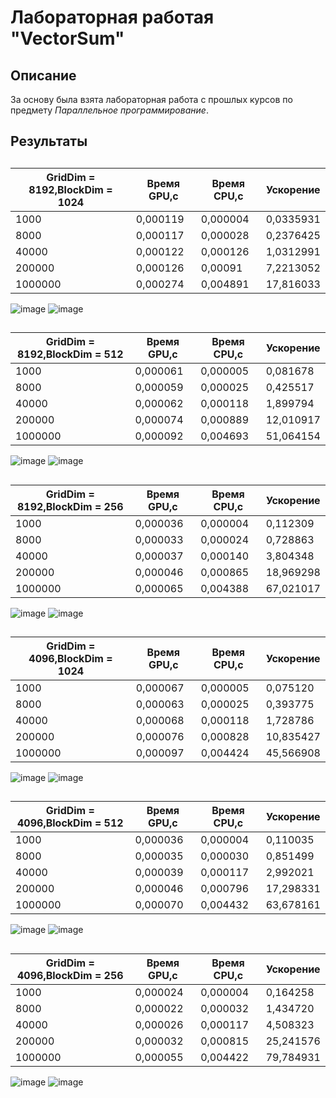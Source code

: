 # Лабораторная работая "VectorSum"
## Описание 

За основу была взята лабораторная работа с прошлых курсов по предмету *Параллельное программирование*.



## Результаты
##

| GridDim = 8192,BlockDim = 1024 |	Время GPU,c	| Время CPU,c	| Ускорение |
| ------------- | ------------- | ------------- | ------------- |
| 1000	| 0,000119	| 0,000004	| 0,0335931
| 8000	| 0,000117	| 0,000028	| 0,2376425
| 40000	| 0,000122	| 0,000126	| 1,0312991
| 200000	| 0,000126	| 0,00091	| 7,2213052
| 1000000 | 0,000274	| 0,004891	| 17,816033

![image](https://github.com/stillysyw/HPC-SamaraUniversity-2023/assets/154344530/cfa3f2c3-23c5-41f3-aabf-e3a60152688c)
![image](https://github.com/stillysyw/HPC-SamaraUniversity-2023/assets/154344530/2bf399a8-d596-4cb5-a6ea-2bc834ef43a3)
##
| GridDim = 8192,BlockDim = 512 |	Время GPU,c	| Время CPU,c	| Ускорение |
| ------------- | ------------- | ------------- | ------------- |
| 1000	| 0,000061	| 0,000005	| 0,081678
| 8000	| 0,000059	| 0,000025	| 0,425517
| 40000	| 0,000062	| 0,000118	| 1,899794
| 200000	| 0,000074	| 0,000889	| 12,010917
| 1000000	| 0,000092	| 0,004693	| 51,064154

![image](https://github.com/stillysyw/HPC-SamaraUniversity-2023/assets/154344530/614a9913-224a-4f5d-8f4f-755ff3418845)
![image](https://github.com/stillysyw/HPC-SamaraUniversity-2023/assets/154344530/46a6ea17-b698-492f-a380-b6651bcf00f4)
##
| GridDim = 8192,BlockDim = 256	| Время GPU,c	| Время CPU,c	| Ускорение
| ------------- | ------------- | ------------- | ------------- |
| 1000	| 0,000036	| 0,000004	| 0,112309
| 8000	| 0,000033	| 0,000024	| 0,728863
| 40000	| 0,000037	| 0,000140	| 3,804348
| 200000	| 0,000046	| 0,000865	| 18,969298
| 1000000	| 0,000065	| 0,004388	| 67,021017

![image](https://github.com/stillysyw/HPC-SamaraUniversity-2023/assets/154344530/7cd95b28-2e3e-45c4-8cf8-a178299cf90a)
![image](https://github.com/stillysyw/HPC-SamaraUniversity-2023/assets/154344530/d00543d2-8228-48e5-affa-8a379f31afce)
##
| GridDim = 4096,BlockDim = 1024	| Время GPU,c	| Время CPU,c	| Ускорение
| ------------- | ------------- | ------------- | ------------- |
| 1000	| 0,000067	| 0,000005	| 0,075120
| 8000	| 0,000063	| 0,000025	| 0,393775
| 40000	| 0,000068	| 0,000118	| 1,728786
| 200000	| 0,000076	| 0,000828	| 10,835427
| 1000000	| 0,000097	| 0,004424	| 45,566908

![image](https://github.com/stillysyw/HPC-SamaraUniversity-2023/assets/154344530/535acd06-d8cc-4002-8cff-f708c9bdb044)
![image](https://github.com/stillysyw/HPC-SamaraUniversity-2023/assets/154344530/0e447878-9681-4cbe-b56e-780023287c5a)
##
| GridDim = 4096,BlockDim = 512	| Время GPU,c	| Время CPU,c	| Ускорение
| ------------- | ------------- | ------------- | ------------- |
| 1000	| 0,000036	| 0,000004	| 0,110035
| 8000	| 0,000035	| 0,000030	| 0,851499
| 40000	| 0,000039	| 0,000117	| 2,992021
| 200000	| 0,000046	| 0,000796	| 17,298331
| 1000000	| 0,000070	| 0,004432	| 63,678161

![image](https://github.com/stillysyw/HPC-SamaraUniversity-2023/assets/154344530/2bd9a7fb-155f-4b19-b0fd-0b2e732ec52d)
![image](https://github.com/stillysyw/HPC-SamaraUniversity-2023/assets/154344530/9dcfae21-c160-4728-82b8-40ad1b9427e7)
##
| GridDim = 4096,BlockDim = 256	| Время GPU,c	| Время CPU,c	| Ускорение
| ------------- | ------------- | ------------- | ------------- |
| 1000	| 0,000024	| 0,000004	| 0,164258
| 8000	| 0,000022	| 0,000032	| 1,434720
| 40000	| 0,000026	| 0,000117	| 4,508323
| 200000	| 0,000032	| 0,000815	| 25,241576
| 1000000	| 0,000055	| 0,004422	| 79,784931

![image](https://github.com/stillysyw/HPC-SamaraUniversity-2023/assets/154344530/e8712e59-7c19-4789-a79d-e43c0d519130)
![image](https://github.com/stillysyw/HPC-SamaraUniversity-2023/assets/154344530/43de6597-0638-4419-a835-55b015cc64c6)


